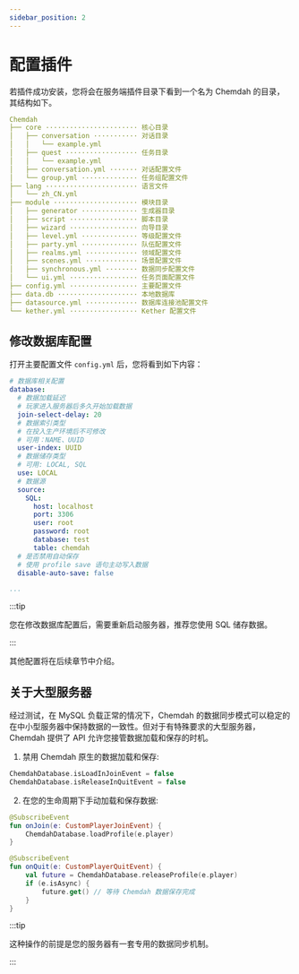 ```yaml
---
sidebar_position: 2
---
```


# 配置插件

若插件成功安装，您将会在服务端插件目录下看到一个名为 Chemdah 的目录，其结构如下。

```yaml
Chemdah
├── core ······················· 核心目录
│   ├── conversation ··········· 对话目录
│   │   └── example.yml
│   ├── quest ·················· 任务目录
│   │   └── example.yml
│   ├── conversation.yml ······· 对话配置文件
│   └── group.yml ·············· 任务组配置文件
├── lang ······················· 语言文件
│   └── zh_CN.yml
├── module ····················· 模块目录
│   ├── generator ·············· 生成器目录
│   ├── script ················· 脚本目录
│   ├── wizard ················· 向导目录
│   ├── level.yml ·············· 等级配置文件
│   ├── party.yml ·············· 队伍配置文件
│   ├── realms.yml ············· 领域配置文件
│   ├── scenes.yml ············· 场景配置文件
│   ├── synchronous.yml ········ 数据同步配置文件
│   └── ui.yml ················· 任务页面配置文件
├── config.yml ················· 主要配置文件
├── data.db ···················· 本地数据库
├── datasource.yml ············· 数据库连接池配置文件
└── kether.yml ················· Kether 配置文件
```

## 修改数据库配置

打开主要配置文件 `config.yml` 后，您将看到如下内容：

```yaml
# 数据库相关配置
database:
  # 数据加载延迟
  # 玩家进入服务器后多久开始加载数据
  join-select-delay: 20
  # 数据索引类型
  # 在投入生产环境后不可修改
  # 可用：NAME、UUID
  user-index: UUID
  # 数据储存类型
  # 可用: LOCAL, SQL
  use: LOCAL
  # 数据源
  source:
    SQL:
      host: localhost
      port: 3306
      user: root
      password: root
      database: test
      table: chemdah
  # 是否禁用自动保存
  # 使用 profile save 语句主动写入数据
  disable-auto-save: false

...
```

:::tip

您在修改数据库配置后，需要重新启动服务器，推荐您使用 SQL 储存数据。

:::

其他配置将在后续章节中介绍。

## 关于大型服务器

经过测试，在 MySQL 负载正常的情况下，Chemdah 的数据同步模式可以稳定的在中小型服务器中保持数据的一致性。但对于有特殊要求的大型服务器，Chemdah 提供了 API 允许您接管数据加载和保存的时机。

1. 禁用 Chemdah 原生的数据加载和保存:
```kotlin
ChemdahDatabase.isLoadInJoinEvent = false
ChemdahDatabase.isReleaseInQuitEvent = false
```

2. 在您的生命周期下手动加载和保存数据:
```kotlin
@SubscribeEvent
fun onJoin(e: CustomPlayerJoinEvent) {
    ChemdahDatabase.loadProfile(e.player)
}

@SubscribeEvent
fun onQuit(e: CustomPlayerQuitEvent) {
    val future = ChemdahDatabase.releaseProfile(e.player)
    if (e.isAsync) {
        future.get() // 等待 Chemdah 数据保存完成
    }
}
```

:::tip

这种操作的前提是您的服务器有一套专用的数据同步机制。

:::